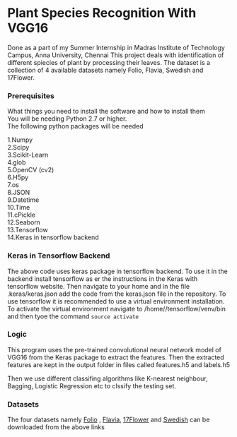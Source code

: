 # Plant Species Recognition With VGG16

Done as a part of my Summer Internship in Madras Institute of Technology Campus, Anna University, Chennai
This project deals with identification of different spiecies of plant by processing their leaves. The dataset is a collection of 4 available datasets namely
Folio, Flavia, Swedish and 17Flower.

### Prerequisites

What things you need to install the software and how to install them<br />
You will be needing Python 2.7 or higher.<br />
The following python packages will be needed<br />

1.Numpy<br />
2.Scipy<br />
3.Scikit-Learn<br />
4.glob<br />
5.OpenCV (cv2)<br />
6.H5py<br />
7.os<br />
8.JSON<br />
9.Datetime<br />
10.Time<br />
11.cPickle<br />
12.Seaborn<br />
13.Tensorflow<br />
14.Keras in tensorflow backend<br />

### Keras in Tensorflow Backend
The above code uses keras package in tensorflow backend. To use it in the backend install tensorflow as er the instructions in the Keras with tensorflow website. Then navigate to your home and in the file .keras/keras.json add the code from the keras.json file in the repository. To use tensorflow it is recommended to use a virtual environment installation. To activate the virtual environment navigate to /home/<user>/tensorflow/venv/bin and then tyoe the command ```source activate```

### Logic

This program uses the pre-trained convolutional neural network model of VGG16 from the Keras package to extract the features. Then the extracted features 
are kept in the output folder in files called features.h5 and labels.h5

Then we use different classifing algorithms like K-nearest neighbour, Bagging, Logistic Regression etc to clssify the testing set. 

### Datasets
The four datasets namely [Folio](https://archive.ics.uci.edu/ml/datasets/Folio) , [Flavia](http://flavia.sourceforge.net/), [17Flower](http://www.robots.ox.ac.uk/~vgg/data/flowers/17/) and [Swedish](http://www.cvl.isy.liu.se/en/research/datasets/swedish-leaf/) can be downloaded from the above links
